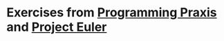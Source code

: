  # Exercises from [Programming Praxis](http://programmingpraxis.com) and [Project Euler](http://projecteuler.net/)      
